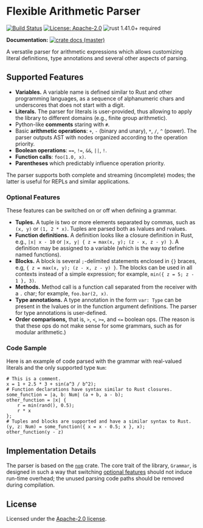 # Flexible Arithmetic Parser

[![Build Status](https://github.com/slowli/arithmetic-parser/workflows/Rust/badge.svg?branch=master)](https://github.com/slowli/arithmetic-parser/actions)
[![License: Apache-2.0](https://img.shields.io/github/license/slowli/arithmetic-parser.svg)](https://github.com/slowli/arithmetic-parser/blob/master/LICENSE)
![rust 1.41.0+ required](https://img.shields.io/badge/rust-1.41.0+-blue.svg) 

**Documentation:** [![crate docs (master)](https://img.shields.io/badge/master-yellow.svg?label=docs)](https://slowli.github.io/arithmetic-parser/arithmetic_parser/) 

A versatile parser for arithmetic expressions which allows customizing literal definitions,
type annotations and several other aspects of parsing.

## Supported Features

- **Variables.** A variable name is defined similar to Rust and other programming languages,
  as a sequence of alphanumeric chars and underscores that does not start with a digit.
- **Literals.** The parser for literals is user-provided, thus allowing to apply the library
  to different domains (e.g., finite group arithmetic).
- Python-like **comments** staring with `#`.
- Basic **arithmetic operations**: `+`, `-` (binary and unary), `*`, `/`, `^` (power).
  The parser outputs AST with nodes organized according to the operation priority.
- **Boolean operations**: `==`, `!=`, `&&`, `||`, `!`.
- **Function calls**: `foo(1.0, x)`.
- **Parentheses** which predictably influence operation priority.

The parser supports both complete and streaming (incomplete) modes; the latter is useful
for REPLs and similar applications.

### Optional Features

These features can be switched on or off when defining a grammar.

- **Tuples.** A tuple is two or more elements separated by commas, such as `(x, y)`
  or `(1, 2 * x)`. Tuples are parsed both as lvalues and rvalues.
- **Function definitions.** A definition looks like a closure definition in Rust, e.g.,
  `|x| x - 10` or `|x, y| { z = max(x, y); (z - x, z - y) }`. A definition may be
  assigned to a variable (which is the way to define named functions).
- **Blocks.** A block is several `;`-delimited statements enclosed in `{}` braces,
  e.g, `{ z = max(x, y); (z - x, z - y) }`. The blocks can be used in all contexts
  instead of a simple expression; for example, `min({ z = 5; z - 1 }, 3)`.
- **Methods.** Method call is a function call separated from the receiver with a `.` char;
  for example, `foo.bar(2, x)`. 
- **Type annotations.** A type annotation in the form `var: Type` can be present
  in the lvalues or in the function argument definitions. The parser for type annotations
  is user-defined.
- **Order comparisons,** that is, `>`, `<`, `>=`, and `<=` boolean ops.
  (The reason is that these ops do not make sense for some grammars, 
  such as for modular arithmetic.)

### Code Sample

Here is an example of code parsed with the grammar with real-valued literals
and the only supported type `Num`:

```text
# This is a comment.
x = 1 + 2.5 * 3 + sin(a^3 / b^2);
# Function declarations have syntax similar to Rust closures.
some_function = |a, b: Num| (a + b, a - b);
other_function = |x| {
    r = min(rand(), 0.5);
    r * x
};
# Tuples and blocks are supported and have a similar syntax to Rust.
(y, z: Num) = some_function({ x = x - 0.5; x }, x);
other_function(y - z)
```

## Implementation Details 

The parser is based on the [`nom`](https://docs.rs/nom/) crate. The core trait of the library,
`Grammar`, is designed in such a way that switching [optional features](#optional-features)
should not induce run-time overhead; the unused parsing code paths should be removed during
compilation.

## License

Licensed under the [Apache-2.0 license](LICENSE).
